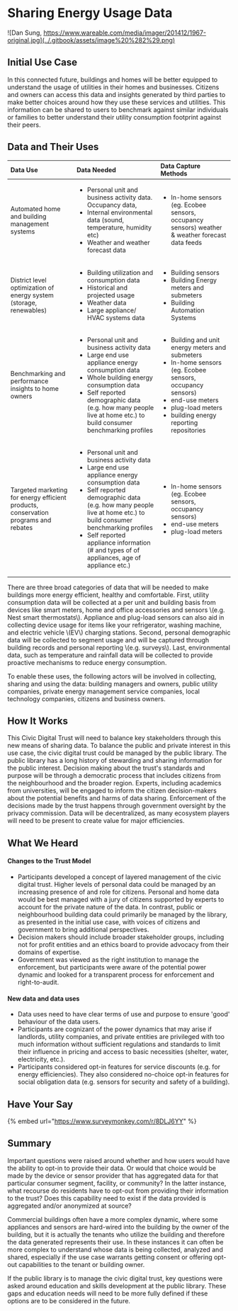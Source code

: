 # Sharing Energy Usage Data

![Dan Sung, https://www.wareable.com/media/imager/201412/1967-original.jpg](../.gitbook/assets/image%20%282%29.png)

## Initial Use Case

In this connected future, buildings and homes will be better equipped to understand the usage of utilities in their homes and businesses. Citizens and owners can access this data and insights generated by third parties to make better choices around how they use these services and utilities. This information can be shared to users to benchmark against similar individuals or families to better understand their utility consumption footprint against their peers.

## Data and Their Uses

<table>
  <thead>
    <tr>
      <th style="text-align:left">Data Use</th>
      <th style="text-align:left">Data Needed</th>
      <th style="text-align:left">Data Capture Methods</th>
    </tr>
  </thead>
  <tbody>
    <tr>
      <td style="text-align:left">Automated home and building management systems</td>
      <td style="text-align:left">
        <ul>
          <li>Personal unit and business activity data. Occupancy data,</li>
          <li>Internal environmental data (sound, temperature, humidity etc)</li>
          <li>Weather and weather forecast data</li>
        </ul>
      </td>
      <td style="text-align:left">
        <ul>
          <li>In-home sensors (eg. Ecobee sensors, occupancy sensors) weather & weather
            forecast data feeds</li>
        </ul>
      </td>
    </tr>
    <tr>
      <td style="text-align:left">District level optimization of energy system (storage, renewables)</td>
      <td
      style="text-align:left">
        <ul>
          <li>Building utilization and consumption data</li>
          <li>Historical and projected usage</li>
          <li>Weather data</li>
          <li>Large appliance/ HVAC systems data</li>
        </ul>
        </td>
        <td style="text-align:left">
          <ul>
            <li>Building sensors</li>
            <li>Building Energy meters and submeters</li>
            <li>Building Automation Systems</li>
          </ul>
        </td>
    </tr>
    <tr>
      <td style="text-align:left">Benchmarking and performance insights to home owners</td>
      <td style="text-align:left">
        <ul>
          <li>Personal unit and business activity data</li>
          <li>Large end use appliance energy consumption data</li>
          <li>Whole building energy consumption data</li>
          <li>Self reported demographic data (e.g. how many people live at home etc.)
            to build consumer benchmarking profiles</li>
        </ul>
      </td>
      <td style="text-align:left">
        <ul>
          <li>Building and unit energy meters and submeters</li>
          <li>In-home sensors (eg. Ecobee sensors, occupancy sensors)</li>
          <li>end-use meters</li>
          <li>plug-load meters</li>
          <li>building energy reporting repositories</li>
        </ul>
        <p></p>
      </td>
    </tr>
    <tr>
      <td style="text-align:left">Targeted marketing for energy efficient products, conservation programs
        and rebates</td>
      <td style="text-align:left">
        <ul>
          <li>Personal unit and business activity data</li>
          <li>Large end use appliance energy consumption data</li>
          <li>Self reported demographic data (e.g. how many people live at home etc.)
            to build consumer benchmarking profiles</li>
          <li>Self reported appliance information (# and types of of appliances, age
            of appliance etc.)</li>
        </ul>
      </td>
      <td style="text-align:left">
        <ul>
          <li>In-home sensors (eg. Ecobee sensors, occupancy sensors)</li>
          <li>end-use meters</li>
          <li>plug-load meters</li>
        </ul>
      </td>
    </tr>
  </tbody>
</table>There are three broad categories of data that will be needed to make buildings more energy efficient, healthy and comfortable. First, utility consumption data will be collected at a per unit and building basis from devices like smart meters, home and office accessories and sensors \(e.g. Nest smart thermostats\). Appliance and plug-load sensors can also aid in collecting device usage for items like your refrigerator, washing machine, and electric vehicle \(EV\) charging stations. Second, personal demographic data will be collected to segment usage and will be captured through building records and personal reporting \(e.g. surveys\). Last, environmental data, such as temperature and rainfall data will be collected to provide proactive mechanisms to reduce energy consumption.  

To enable these uses, the following actors will be involved in collecting, sharing and using the data: building managers and owners, public utility companies, private energy management service companies, local technology companies, citizens and business owners.

## How It Works

This Civic Digital Trust will need to balance key stakeholders through this new means of sharing data. To balance the public and private interest in this use case, the civic digital trust could be managed by the public library. The public library has a long history of stewarding and sharing information for the public interest. Decision making about the trust's standards and purpose will be through a democratic process that includes citizens from the neighbourhood and the broader region. Experts, including academics from universities, will be engaged to inform the citizen decision-makers about the potential benefits and harms of data sharing. Enforcement of the decisions made by the trust happens through government oversight by the privacy commission. Data will be decentralized, as many ecosystem players will need to be present to create value for major efficiencies. 

## What We Heard 

#### Changes to the Trust Model

* Participants developed a concept of layered management of the civic digital trust. Higher levels of personal data could be managed by an increasing presence of and role for citizens. Personal and home data would be best managed with a jury of citizens supported by experts to account for the private nature of the data. In contrast, public or neighbourhood building data could primarily be managed by the library, as presented in the initial use case, with voices of citizens and government to bring additional perspectives.
* Decision makers should include broader stakeholder groups, including not for profit entities and an ethics board to provide advocacy from their domains of expertise.  
* Government was viewed as the right institution to manage the enforcement, but participants were aware of the potential power dynamic and looked for a transparent process for enforcement and right-to-audit.

#### New data and data uses

* Data uses need to have clear terms of use and purpose to ensure 'good' behaviour of the data users. 
* Participants are cognizant of the power dynamics that may arise if landlords, utility companies, and private entities are privileged with too much information without sufficient regulations and standards to limit their influence in pricing and access to basic necessities \(shelter, water, electricity, etc.\).
* Participants considered opt-in features for service discounts \(e.g. for energy efficiencies\). They also considered no-choice opt-in features for social obligation data \(e.g. sensors for security and safety of a building\).

## Have Your Say

{% embed url="https://www.surveymonkey.com/r/8DLJ6YY" %}

## Summary

Important questions were raised around whether and how users would have the ability to opt-in to provide their data. Or would that choice would be made by the device or sensor provider that has aggregated data for that particular consumer segment, facility, or community? In the latter instance, what recourse do residents have to opt-out from providing their information to the trust? Does this capability need to exist if the data provided is aggregated and/or anonymized at source?

Commercial buildings often have a more complex dynamic, where some appliances and sensors are hard-wired into the building by the owner of the building, but it is actually the tenants who utilize the building and therefore the data generated represents their use. In these instances it can often be more complex to understand whose data is being collected, analyzed and shared, especially if the use case warrants getting consent or offering opt-out capabilities to the tenant or building owner.  

If the public library is to manage the civic digital trust, key questions were asked around education and skills development at the public library. These gaps and education needs will need to be more fully defined if these options are to be considered in the future. 

